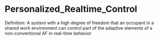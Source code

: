 # Personalized_Realtime_Control
Definition: A system with a high degree of freedom that an occupant in a shared work environment can control part of the adaptive elements of a non-conventional AF in real-time behavior
